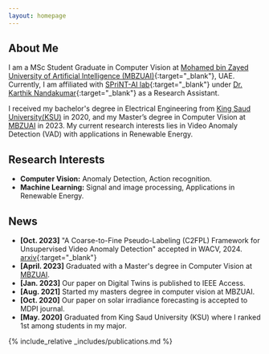 ```yaml
---
layout: homepage
---
```


## About Me

I am a MSc Student Graduate in Computer Vision at [Mohamed bin Zayed University of Artificial Intelligence (MBZUAI)](https://mbzuai.ac.ae/){:target="_blank"}, UAE.  Currently, I am affiliated with [SPriNT-AI lab](https://www.sprintai.org/){:target="_blank"} under [Dr. Karthik Nandakumar](https://scholar.google.com/citations?user=2qx0RnEAAAAJ&hl=en){:target="_blank"} as a Research Assistant.
<!-- and [Dr. Fahd Khan](https://scholar.google.com/citations?user=zvaeYnUAAAAJ&hl=en){:target="_blank"}. -->

I received my bachelor's degree in Electrical Engineering from [King Saud University(KSU)](https://ksu.edu.sa/en/) in 2020, and my Master’s degree in Computer Vision at [MBZUAI](https://mbzuai.ac.ae/) in 2023. My current research interests lies in Video Anomaly Detection (VAD) with applications in Renewable Energy. 

## Research Interests

- **Computer Vision:** Anomaly Detection, Action recognition.
- **Machine Learning:** Signal and image processing, Applications in Renewable Energy.

## News
- **[Oct. 2023]** "A Coarse-to-Fine Pseudo-Labeling (C2FPL) Framework for Unsupervised Video Anomaly Detection" accepted in WACV, 2024. [arxiv](https://arxiv.org/abs/2310.17650){:target="_blank"}
- **[April. 2023]** Graduated with a Master's degree in Computer Vision at [MBZUAI](https://mbzuai.ac.ae/).
- **[Jan. 2023]** Our paper on Digital Twins is published to IEEE Access.
- **[Aug. 2021]** Started my masters degree in computer vision at MBZUAI. 
- **[Oct. 2020]** Our paper on solar irradiance forecasting is accepted to MDPI journal.
- **[May. 2020]** Graduated from King Saud University (KSU) where I ranked 1st among students in my major.


{% include_relative _includes/publications.md %}

<!-- {% include_relative _includes/services.md %} -->
